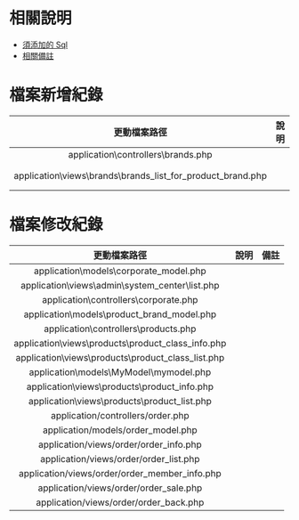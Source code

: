 # 相關說明

- [須添加的 Sql](/doc/jhong.addSql.md)
- [相關備註](/doc/jhong.remark.md)

# 檔案新增紀錄

|                        更動檔案路徑                        | 說明 |     備註      |
| :--------------------------------------------------------: | :--: | :-----------: |
|             application\controllers\brands.php             |      |    &nbsp;     |
| application\views\brands\brands_list_for_product_brand.php |      | 新增 function |

# 檔案修改紀錄

|                   更動檔案路徑                    | 說明 | 備註 |
| :-----------------------------------------------: | :--: | :--: |
|      application\models\corporate_model.php       |      |      |
|  application\views\admin\system_center\list.php   |      |      |
|       application\controllers\corporate.php       |      |      |
|    application\models\product_brand_model.php     |      |      |
|       application\controllers\products.php        |      |      |
| application\views\products\product_class_info.php |      |      |
| application\views\products\product_class_list.php |      |      |
|      application\models\MyModel\mymodel.php       |      |      |
|    application\views\products\product_info.php    |      |      |
|    application\views\products\product_list.php    |      |      |
|         application/controllers/order.php         |      |      |
|        application/models/order_model.php         |      |      |
|      application/views/order/order_info.php       |      |      |
|      application/views/order/order_list.php       |      |      |
|   application/views/order/order_member_info.php   |      |      |
|      application/views/order/order_sale.php       |      |      |
|      application/views/order/order_back.php       |      |      |
